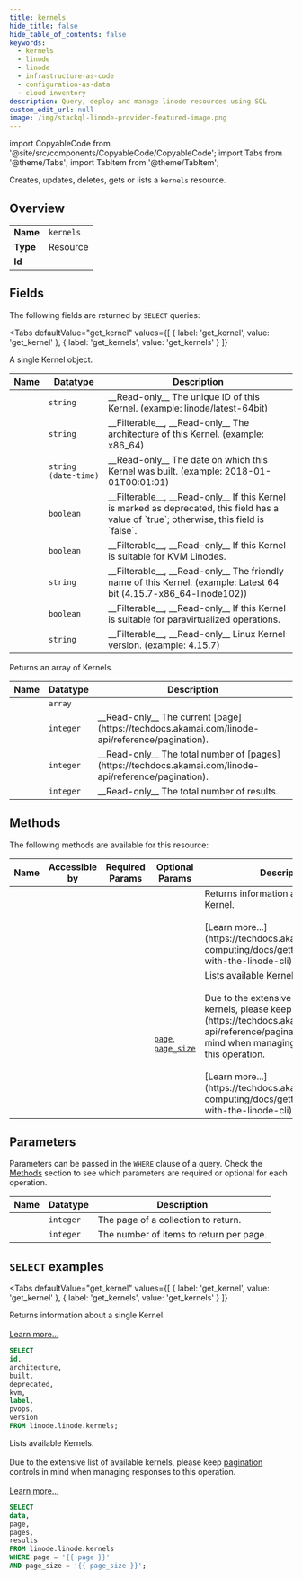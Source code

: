 ```yaml
--- 
title: kernels
hide_title: false
hide_table_of_contents: false
keywords:
  - kernels
  - linode
  - linode
  - infrastructure-as-code
  - configuration-as-data
  - cloud inventory
description: Query, deploy and manage linode resources using SQL
custom_edit_url: null
image: /img/stackql-linode-provider-featured-image.png
---
```


import CopyableCode from '@site/src/components/CopyableCode/CopyableCode';
import Tabs from '@theme/Tabs';
import TabItem from '@theme/TabItem';

Creates, updates, deletes, gets or lists a <code>kernels</code> resource.

## Overview
<table><tbody>
<tr><td><b>Name</b></td><td><code>kernels</code></td></tr>
<tr><td><b>Type</b></td><td>Resource</td></tr>
<tr><td><b>Id</b></td><td><CopyableCode code="linode.linode.kernels" /></td></tr>
</tbody></table>

## Fields

The following fields are returned by `SELECT` queries:

<Tabs
    defaultValue="get_kernel"
    values={[
        { label: 'get_kernel', value: 'get_kernel' },
        { label: 'get_kernels', value: 'get_kernels' }
    ]}
>
<TabItem value="get_kernel">

A single Kernel object.

<table>
<thead>
    <tr>
    <th>Name</th>
    <th>Datatype</th>
    <th>Description</th>
    </tr>
</thead>
<tbody>
<tr>
    <td><CopyableCode code="id" /></td>
    <td><code>string</code></td>
    <td>__Read-only__ The unique ID of this Kernel. (example: linode/latest-64bit)</td>
</tr>
<tr>
    <td><CopyableCode code="architecture" /></td>
    <td><code>string</code></td>
    <td>__Filterable__, __Read-only__ The architecture of this Kernel. (example: x86_64)</td>
</tr>
<tr>
    <td><CopyableCode code="built" /></td>
    <td><code>string (date-time)</code></td>
    <td>__Read-only__ The date on which this Kernel was built. (example: 2018-01-01T00:01:01)</td>
</tr>
<tr>
    <td><CopyableCode code="deprecated" /></td>
    <td><code>boolean</code></td>
    <td>__Filterable__, __Read-only__ If this Kernel is marked as deprecated, this field has a value of `true`; otherwise, this field is `false`.</td>
</tr>
<tr>
    <td><CopyableCode code="kvm" /></td>
    <td><code>boolean</code></td>
    <td>__Filterable__, __Read-only__ If this Kernel is suitable for KVM Linodes.</td>
</tr>
<tr>
    <td><CopyableCode code="label" /></td>
    <td><code>string</code></td>
    <td>__Filterable__, __Read-only__ The friendly name of this Kernel. (example: Latest 64 bit (4.15.7-x86_64-linode102))</td>
</tr>
<tr>
    <td><CopyableCode code="pvops" /></td>
    <td><code>boolean</code></td>
    <td>__Filterable__, __Read-only__ If this Kernel is suitable for paravirtualized operations.</td>
</tr>
<tr>
    <td><CopyableCode code="version" /></td>
    <td><code>string</code></td>
    <td>__Filterable__, __Read-only__ Linux Kernel version. (example: 4.15.7)</td>
</tr>
</tbody>
</table>
</TabItem>
<TabItem value="get_kernels">

Returns an array of Kernels.

<table>
<thead>
    <tr>
    <th>Name</th>
    <th>Datatype</th>
    <th>Description</th>
    </tr>
</thead>
<tbody>
<tr>
    <td><CopyableCode code="data" /></td>
    <td><code>array</code></td>
    <td></td>
</tr>
<tr>
    <td><CopyableCode code="page" /></td>
    <td><code>integer</code></td>
    <td>__Read-only__ The current [page](https://techdocs.akamai.com/linode-api/reference/pagination).</td>
</tr>
<tr>
    <td><CopyableCode code="pages" /></td>
    <td><code>integer</code></td>
    <td>__Read-only__ The total number of [pages](https://techdocs.akamai.com/linode-api/reference/pagination).</td>
</tr>
<tr>
    <td><CopyableCode code="results" /></td>
    <td><code>integer</code></td>
    <td>__Read-only__ The total number of results.</td>
</tr>
</tbody>
</table>
</TabItem>
</Tabs>

## Methods

The following methods are available for this resource:

<table>
<thead>
    <tr>
    <th>Name</th>
    <th>Accessible by</th>
    <th>Required Params</th>
    <th>Optional Params</th>
    <th>Description</th>
    </tr>
</thead>
<tbody>
<tr>
    <td><a href="#get_kernel"><CopyableCode code="get_kernel" /></a></td>
    <td><CopyableCode code="select" /></td>
    <td></td>
    <td></td>
    <td>Returns information about a single Kernel.<br /><br />[Learn more...](https://techdocs.akamai.com/cloud-computing/docs/getting-started-with-the-linode-cli)</td>
</tr>
<tr>
    <td><a href="#get_kernels"><CopyableCode code="get_kernels" /></a></td>
    <td><CopyableCode code="select" /></td>
    <td></td>
    <td><a href="#parameter-page"><code>page</code></a>, <a href="#parameter-page_size"><code>page_size</code></a></td>
    <td>Lists available Kernels.<br /><br />Due to the extensive list of available kernels, please keep [pagination](https://techdocs.akamai.com/linode-api/reference/pagination) controls in mind when managing responses to this operation.<br /><br />[Learn more...](https://techdocs.akamai.com/cloud-computing/docs/getting-started-with-the-linode-cli)</td>
</tr>
</tbody>
</table>

## Parameters

Parameters can be passed in the `WHERE` clause of a query. Check the [Methods](#methods) section to see which parameters are required or optional for each operation.

<table>
<thead>
    <tr>
    <th>Name</th>
    <th>Datatype</th>
    <th>Description</th>
    </tr>
</thead>
<tbody>
<tr id="parameter-page">
    <td><CopyableCode code="page" /></td>
    <td><code>integer</code></td>
    <td>The page of a collection to return.</td>
</tr>
<tr id="parameter-page_size">
    <td><CopyableCode code="page_size" /></td>
    <td><code>integer</code></td>
    <td>The number of items to return per page.</td>
</tr>
</tbody>
</table>

## `SELECT` examples

<Tabs
    defaultValue="get_kernel"
    values={[
        { label: 'get_kernel', value: 'get_kernel' },
        { label: 'get_kernels', value: 'get_kernels' }
    ]}
>
<TabItem value="get_kernel">

Returns information about a single Kernel.<br /><br />[Learn more...](https://techdocs.akamai.com/cloud-computing/docs/getting-started-with-the-linode-cli)

```sql
SELECT
id,
architecture,
built,
deprecated,
kvm,
label,
pvops,
version
FROM linode.linode.kernels;
```
</TabItem>
<TabItem value="get_kernels">

Lists available Kernels.<br /><br />Due to the extensive list of available kernels, please keep [pagination](https://techdocs.akamai.com/linode-api/reference/pagination) controls in mind when managing responses to this operation.<br /><br />[Learn more...](https://techdocs.akamai.com/cloud-computing/docs/getting-started-with-the-linode-cli)

```sql
SELECT
data,
page,
pages,
results
FROM linode.linode.kernels
WHERE page = '{{ page }}'
AND page_size = '{{ page_size }}';
```
</TabItem>
</Tabs>
